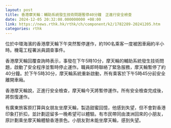 ```yaml
---
layout: post
title: 香港摩天輪：輔助系統發生技術問題暫停40分鐘　正進行安全檢查
date: 2024-12-05 20:32:08.000000000 +08:00
link: https://news.rthk.hk/rthk/ch/component/k2/1782289-20241205.htm
categories: rthk
---
```


位於中環海濱的香港摩天輪下午突然暫停運作，約190名乘客一度被困車廂約半小時。機電工程署派員調查事件。

香港摩天輪回覆查詢時表示，事發在下午5時10分，摩天輪的輔助系統發生技術問題，啟動了安全程序並暫時停止運作。職員即時聯絡了緊急服務，摩天輪暫停了約40分鐘。於下午5時30分，摩天輪系統重新啟動，所有乘客於下午5時45分前安全離開車廂。

香港摩天輪說，正進行安全檢查，摩天輪今天將暫停運作。所有安全檢查完成後，將恢復運作。

有廣東旅客原打算與女朋友坐摩天輪，製造甜蜜回憶，他感到失望，但不會對香港印象打折扣，並計劃逗留多一晚希望可以體驗。有市民帶同由澳洲回來的小朋友，原計劃乘坐摩天輪體驗香港景色。小朋友對未能坐摩天輪，感到失望。
